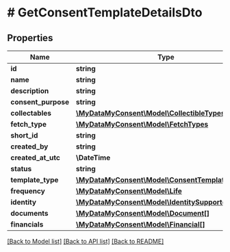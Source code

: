 # # GetConsentTemplateDetailsDto

## Properties

Name | Type | Description | Notes
------------ | ------------- | ------------- | -------------
**id** | **string** |  | [optional]
**name** | **string** |  | [optional]
**description** | **string** |  | [optional]
**consent_purpose** | **string** |  | [optional]
**collectables** | [**\MyDataMyConsent\Model\CollectibleTypes[]**](CollectibleTypes.md) |  | [optional]
**fetch_type** | [**\MyDataMyConsent\Model\FetchTypes**](FetchTypes.md) |  | [optional]
**short_id** | **string** |  | [optional]
**created_by** | **string** |  | [optional]
**created_at_utc** | **\DateTime** |  | [optional]
**status** | **string** |  | [optional]
**template_type** | [**\MyDataMyConsent\Model\ConsentTemplateTypes**](ConsentTemplateTypes.md) |  | [optional]
**frequency** | [**\MyDataMyConsent\Model\Life**](Life.md) |  | [optional]
**identity** | [**\MyDataMyConsent\Model\IdentitySupportedFields[]**](IdentitySupportedFields.md) |  | [optional]
**documents** | [**\MyDataMyConsent\Model\Document[]**](Document.md) |  | [optional]
**financials** | [**\MyDataMyConsent\Model\Financial[]**](Financial.md) |  | [optional]

[[Back to Model list]](../../README.md#models) [[Back to API list]](../../README.md#endpoints) [[Back to README]](../../README.md)
